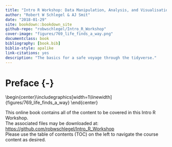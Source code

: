 ```yaml
--- 
title: "Intro R Workshop: Data Manipulation, Analysis, and Visualisation"
author: "Robert W Schlegel & AJ Smit"
date: "2018-01-29"
site: bookdown::bookdown_site
github-repo: "robwschlegel/Intro_R_Workshop"
cover-image: "figures/769_life_finds_a_way.png"
documentclass: book
bibliography: [book.bib]
biblio-style: apalike
link-citations: yes
description: "The basics for a safe voyage through the tidyverse."
---
```


# Preface {-}


\begin{center}\includegraphics[width=1\linewidth]{figures/769_life_finds_a_way} \end{center}

This online book contains all of the content to be covered in this Intro R Workshop.  
The associated files may be downloaded at: https://github.com/robwschlegel/Intro_R_Workshop  
Please use the table of contents (TOC) on the left to navigate the course content as desired.
